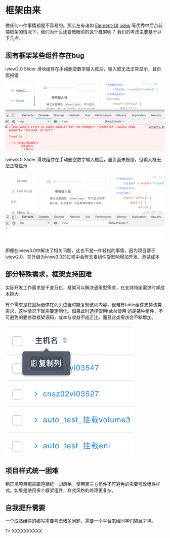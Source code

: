 # 框架由来

做任何一件事情都是不容易的。那么在有诸如  [Element-UI](http://element.eleme.io)  [iview](https://www.iviewui.com)  等优秀中后台前端框架的情况下，我们为什么还要做眼前的这个框架呢？
我们的考虑主要基于以下几点:

## 现有框架某些组件存在bug

iview2.0 Slider 滑块组件在手动删空数字输入框后，输入框无法正常显示，且页面报错

![iview2.0 Slider 报错](../img/origin-error1.png ':size=700x300')

iview3.0 Slider 滑块组件在手动删空数字输入框后，虽页面未报错，但输入框无法正常显示

![iview3.0 Slider 报错](../img/origin-error2.png ':size=700x300')

即便在iview3.0中解决了相关问题，这也不是一件轻松的事情，因为项目基于iview2.0，在升级为iview3.0的过程中会有无辜组件受影响增加开发、测试成本

## 部分特殊需求，框架支持困难

实际开发工作需求是千变万化，框架可以解决通用型需求，在支持特定需求时却成本巨大。

有个需求是在鼠标悬停在列头位置时能复制该列内容，很难有table组件支持该类需求，这种情况下就需要定制化。如果此时选择使用table使用
的是某种组件，不可避免的要修改框架源码，成本与收益不成正比。而且此类需求会不断增加。

![列复制功能](../img/origin-3.png ':size=200x200')

## 项目样式统一困难

稍正规项目都需要遵循统一UI风格，使用第三方组件不可避免的需要修改组件样式。如果是使用多个框架组件，样式风格的处理更复杂。

## 自我提升需要

一个成熟组件的编写需要考虑诸多问题，需要一个平台来给同学们施展才华。

?> XXXXXXXXXX

